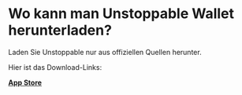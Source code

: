 # Wo kann man Unstoppable Wallet herunterladen?

Laden Sie Unstoppable nur aus offiziellen Quellen herunter.

Hier ist das Download-Links:

[**App Store**](https://apps.apple.com/app/bank-bitcoin-wallet/id1447619907)
